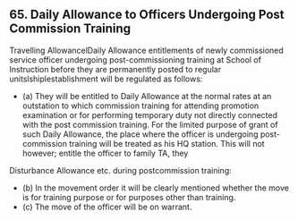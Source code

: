 ## 65. Daily Allowance to Officers Undergoing Post Commission Training

Travelling AllowancelDaily Allowance entitlements of newly commissioned service officer undergoing post-commissioning training at School of Instruction before they are permanently posted to regular unitslshiplestablishment will be regulated as follows:

- (a) They will be entitled to Daily Allowance at the normal rates at an outstation to which commission training for attending promotion examination or for performing temporary duty not directly connected with the post commission training. For the limited purpose of grant of such Daily Allowance, the place where the officer is undergoing post-commission training will be treated as his HQ station. This will not however; entitle the officer to family TA, they

Disturbance Allowance etc. during postcommission training:

- (b) In the movement order it will be clearly mentioned whether the move is for training purpose or for purposes other than training.
- (c) The move of the officer will be on warrant.
